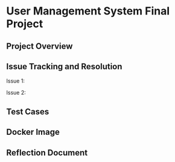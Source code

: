 # User Management System Final Project

## Project Overview

## Issue Tracking and Resolution
Issue 1: 

Issue 2: 

## Test Cases


## Docker Image

## Reflection Document